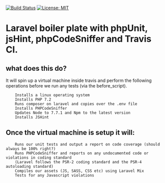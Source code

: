 [![Build Status](https://api.travis-ci.org/techbin/laravel-boliterplate.svg?branch=master)](https://travis-ci.org/techbin/laravel-boliterplate) [![License: MIT](https://img.shields.io/badge/License-MIT-yellow.svg)](https://opensource.org/licenses/MIT)

# Laravel boiler plate with phpUnit, jsHint, phpCodeSniffer and Travis CI.

## what does this do?
It will spin up a virtual machine inside travis and perform the following operations before we run any tests (via the before_script).

        Installs a linux operating system
        Installs PHP 7.2
        Runs composer on laravel and copies over the .env file
        Installs PHPCodeSniffer
        Updates Node to 7.7.1 and Npm to the latest version
        Installs JSHint
## Once the virtual machine is setup it will:

        Runs our unit tests and output a report on code coverage (should always be 100% right?)
        Runs PHPCodeSniffer and reports on any undocumented code or violations in coding standard 
        (Laravel follows the PSR-2 coding standard and the PSR-4 autoloading standard)
        Compiles our assets (JS, SASS, CSS etc) using Laravel Mix
        Tests for any Javascript violations

